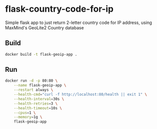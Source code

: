 # flask-country-code-for-ip
Simple flask app to just return 2-letter country code for IP address, using MaxMind's GeoLite2 Country database



## Build

```bash
docker build -t flask-geoip-app .
```


## Run

```bash
docker run -d -p 80:80 \
    --name flask-geoip-app \
    --restart always \
    --health-cmd="curl -f http://localhost:80/health || exit 1" \
    --health-interval=30s \
    --health-retries=3 \
    --health-timeout=10s \
    --cpus=1 \
    --memory=1g \
    flask-geoip-app
```
